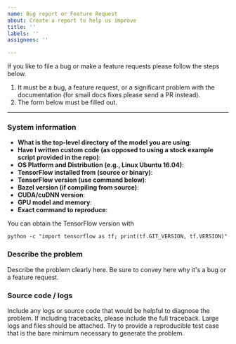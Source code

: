 ```yaml
---
name: Bug report or Feature Request
about: Create a report to help us improve
title: ''
labels: ''
assignees: ''

---
```


If you like to file a bug or make a feature requests please follow the steps below.

1. It must be a bug, a feature request, or a significant problem with the documentation (for small docs fixes please send a PR instead).
2. The form below must be filled out.

------------------------

### System information
- **What is the top-level directory of the model you are using**:
- **Have I written custom code (as opposed to using a stock example script provided in the repo)**:
- **OS Platform and Distribution (e.g., Linux Ubuntu 16.04)**:
- **TensorFlow installed from (source or binary)**:
- **TensorFlow version (use command below)**:
- **Bazel version (if compiling from source)**:
- **CUDA/cuDNN version**:
- **GPU model and memory**:
- **Exact command to reproduce**:

You can obtain the TensorFlow version with

`python -c "import tensorflow as tf; print(tf.GIT_VERSION, tf.VERSION)"`

### Describe the problem
Describe the problem clearly here. Be sure to convey here why it's a bug or a feature request.

### Source code / logs
Include any logs or source code that would be helpful to diagnose the problem. If including tracebacks, please include the full traceback. Large logs and files should be attached. Try to provide a reproducible test case that is the bare minimum necessary to generate the problem.
